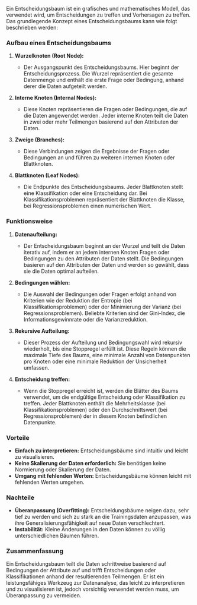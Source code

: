 Ein Entscheidungsbaum ist ein grafisches und mathematisches Modell, das verwendet wird, um Entscheidungen zu treffen und Vorhersagen zu treffen. Das grundlegende Konzept eines Entscheidungsbaums kann wie folgt beschrieben werden:

### Aufbau eines Entscheidungsbaums

1. **Wurzelknoten (Root Node):**

   - Der Ausgangspunkt des Entscheidungsbaums. Hier beginnt der Entscheidungsprozess. Die Wurzel repräsentiert die gesamte Datenmenge und enthält die erste Frage oder Bedingung, anhand derer die Daten aufgeteilt werden.

2. **Interne Knoten (Internal Nodes):**

   - Diese Knoten repräsentieren die Fragen oder Bedingungen, die auf die Daten angewendet werden. Jeder interne Knoten teilt die Daten in zwei oder mehr Teilmengen basierend auf den Attributen der Daten.

3. **Zweige (Branches):**

   - Diese Verbindungen zeigen die Ergebnisse der Fragen oder Bedingungen an und führen zu weiteren internen Knoten oder Blattknoten.

4. **Blattknoten (Leaf Nodes):**
   - Die Endpunkte des Entscheidungsbaums. Jeder Blattknoten stellt eine Klassifikation oder eine Entscheidung dar. Bei Klassifikationsproblemen repräsentiert der Blattknoten die Klasse, bei Regressionsproblemen einen numerischen Wert.

### Funktionsweise

1. **Datenaufteilung:**

   - Der Entscheidungsbaum beginnt an der Wurzel und teilt die Daten iterativ auf, indem er an jedem internen Knoten Fragen oder Bedingungen zu den Attributen der Daten stellt. Die Bedingungen basieren auf den Attributen der Daten und werden so gewählt, dass sie die Daten optimal aufteilen.

2. **Bedingungen wählen:**

   - Die Auswahl der Bedingungen oder Fragen erfolgt anhand von Kriterien wie der Reduktion der Entropie (bei Klassifikationsproblemen) oder der Minimierung der Varianz (bei Regressionsproblemen). Beliebte Kriterien sind der Gini-Index, die Informationsgewinnrate oder die Varianzreduktion.

3. **Rekursive Aufteilung:**

   - Dieser Prozess der Aufteilung und Bedingungswahl wird rekursiv wiederholt, bis eine Stoppregel erfüllt ist. Diese Regeln können die maximale Tiefe des Baums, eine minimale Anzahl von Datenpunkten pro Knoten oder eine minimale Reduktion der Unsicherheit umfassen.

4. **Entscheidung treffen:**
   - Wenn die Stoppregel erreicht ist, werden die Blätter des Baums verwendet, um die endgültige Entscheidung oder Klassifikation zu treffen. Jeder Blattknoten enthält die Mehrheitsklasse (bei Klassifikationsproblemen) oder den Durchschnittswert (bei Regressionsproblemen) der in diesem Knoten befindlichen Datenpunkte.

### Vorteile

- **Einfach zu interpretieren:** Entscheidungsbäume sind intuitiv und leicht zu visualisieren.
- **Keine Skalierung der Daten erforderlich:** Sie benötigen keine Normierung oder Skalierung der Daten.
- **Umgang mit fehlenden Werten:** Entscheidungsbäume können leicht mit fehlenden Werten umgehen.

### Nachteile

- **Überanpassung (Overfitting):** Entscheidungsbäume neigen dazu, sehr tief zu werden und sich zu stark an die Trainingsdaten anzupassen, was ihre Generalisierungsfähigkeit auf neue Daten verschlechtert.
- **Instabilität:** Kleine Änderungen in den Daten können zu völlig unterschiedlichen Bäumen führen.

### Zusammenfassung

Ein Entscheidungsbaum teilt die Daten schrittweise basierend auf Bedingungen der Attribute auf und trifft Entscheidungen oder Klassifikationen anhand der resultierenden Teilmengen. Er ist ein leistungsfähiges Werkzeug zur Datenanalyse, das leicht zu interpretieren und zu visualisieren ist, jedoch vorsichtig verwendet werden muss, um Überanpassung zu vermeiden.
